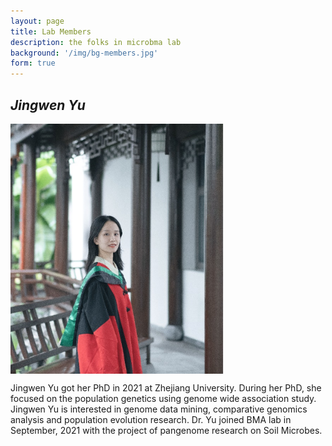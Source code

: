 ```yaml
---
layout: page
title: Lab Members
description: the folks in microbma lab
background: '/img/bg-members.jpg'
form: true
---
```


## *Jingwen Yu*

<img src="members/yjw.png" height="400" align="middle">

Jingwen Yu got her PhD in 2021 at Zhejiang University. During her PhD, she focused on the population genetics using genome wide association study. Jingwen Yu is interested in genome data mining, comparative genomics analysis and population evolution research. Dr. Yu joined BMA lab in September, 2021 with the project of pangenome research on Soil Microbes.